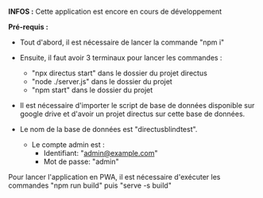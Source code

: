 **INFOS :**
Cette application est encore en cours de développement


**Pré-requis :**

- Tout d'abord, il est nécessaire de lancer la commande "npm i"
- Ensuite, il faut avoir 3 terminaux pour lancer les commandes : 
  - "npx directus start" dans le dossier du projet directus
  - "node ./server.js" dans le dossier du projet
  - "npm start" dans le dossier du projet
  
- Il est nécessaire d'importer le script de base de données disponible sur google drive et d'avoir un projet directus sur cette base de données.
- Le nom de la base de données est "directusblindtest".
  - Le compte admin est : 
    - Identifiant: "admin@example.com"
    - Mot de passe: "admin"
  
 Pour lancer l'application en PWA, il est nécessaire d'exécuter les commandes "npm run build" puis "serve -s build"
